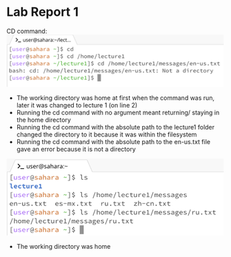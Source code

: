 # Lab Report 1
CD command:
![Image](CDone.png)

* The working directory was home at first when the command was run, later it was changed to lecture 1 (on line 2)
* Running the cd command with no argument meant returning/ staying in the home directory
* Running the cd command with the absolute path to the lecture1 folder changed the directory to it because it was within the filesystem
* Running the cd command with the absolute path to the en-us.txt file gave an error because it is not a directory

![Image](LSone.png)

* The working directory was home
